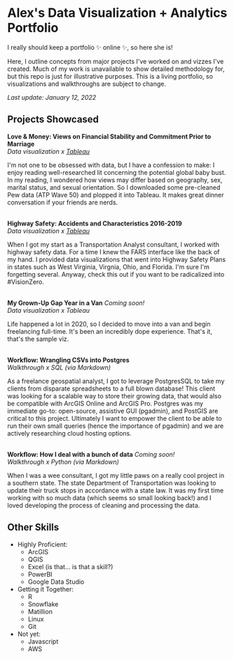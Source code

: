 # Alex's Data Visualization + Analytics Portfolio
I really should keep a portfolio ✨ online ✨, so here she is!

Here, I outline concepts from major projects I've worked on and vizzes I've created. Much of my work is unavailable to show detailed methodology for, but this repo is just for illustrative purposes. This is a living portfolio, so visualizations and walkthroughs are subject to change.

*Last update: January 12, 2022*

## Projects Showcased
**Love & Money: Views on Financial Stability and Commitment Prior to Marriage** <br>
*Data visualization x [Tableau](https://public.tableau.com/views/MaritalStatusViewsonFamily/LoveMoney?:language=en-US&:display_count=n&:origin=viz_share_link)*

I'm not one to be obsessed with data, but I have a confession to make: I enjoy reading well-researched lit concerning the potential global baby bust. In my reading, I wondered how views may differ based on geography, sex, marital status, and sexual orientation. So I downloaded some pre-cleaned Pew data (ATP Wave 50) and plopped it into Tableau. It makes great dinner conversation if your friends are nerds. <br><br>

**Highway Safety: Accidents and Characteristics 2016-2019** <br>
*Data visualization x [Tableau](https://public.tableau.com/views/HighwaySafetyAccidentsandCharacteristics2016-2019/NationwideMap?:language=en-US&:display_count=n&:origin=viz_share_link)*

When I got my start as a Transportation Analyst consultant, I worked with highway safety data. For a time I knew the FARS interface like the back of my hand. I provided data visualizations that went into Highway Safety Plans in states such as West Virginia, Virgnia, Ohio, and Florida. I'm sure I'm forgetting several. Anyway, check this out if you want to be radicalized into #VisionZero. <br><br>

**My Grown-Up Gap Year in a Van** *Coming soon!* <br>
*Data visualization x Tableau*

Life happened a lot in 2020, so I decided to move into a van and begin freelancing full-time. It's been an incredibly dope experience. That's it, that's the sample viz. <br><br>

**Workflow: Wrangling CSVs into Postgres** <br>
*Walkthrough x SQL (via Markdown)*

As a freelance geospatial analyst, I got to leverage PostgresSQL to take my clients from disparate spreadsheets to a full blown database! This client was looking for a scalable way to store their growing data, that would also be compatible with ArcGIS Online and ArcGIS Pro. Postgres was my immediate go-to: open-source, assistive GUI (pgadmin), and PostGIS are critical to this project. Ultimately I want to empower the client to be able to run their own small queries (hence the importance of pgadmin) and we are actively researching cloud hosting options. <br><br>

**Workflow: How I deal with a bunch of data** *Coming soon!* <br>
*Walkthrough x Python (via Markdown)*

When I was a wee consultant, I got my little paws on a really cool project in a southern state. The state Department of Transportation was looking to update their truck stops in accordance with a state law. It was my first time working with so much data (which seems so small looking back!) and I loved developing the process of cleaning and processing the data.

## Other Skills
* Highly Proficient:
  * ArcGIS
  * QGIS
  * Excel (is that... is that a skill?)
  * PowerBI
  * Google Data Studio
* Getting it Together:
  * R
  * Snowflake
  * Matillion
  * Linux
  * Git
* Not yet:
  * Javascript
  * AWS

